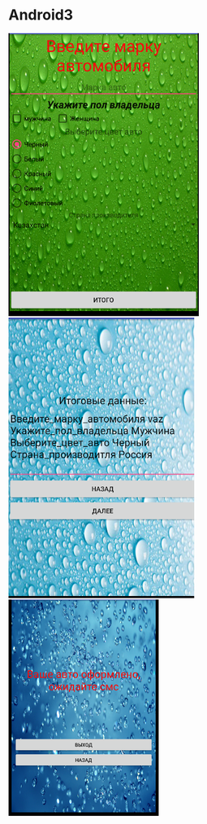 # Android3
![srcreenshot](screenshot1.png)
![srcreenshot](screenshot2.png)
![srcreenshot](screenshot3.png)
